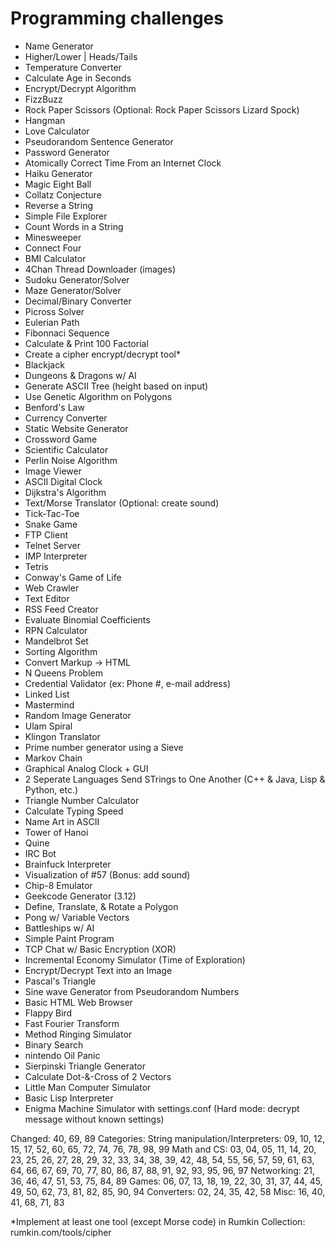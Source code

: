 # Programming challenges

* Name Generator
* Higher/Lower | Heads/Tails
* Temperature Converter
* Calculate Age in Seconds
* Encrypt/Decrypt Algorithm
* FizzBuzz
* Rock Paper Scissors (Optional: Rock Paper Scissors Lizard Spock)
* Hangman
* Love Calculator
* Pseudorandom Sentence Generator
* Password Generator
* Atomically Correct Time From an Internet Clock
* Haiku Generator
* Magic Eight Ball
* Collatz Conjecture
* Reverse a String
* Simple File Explorer
* Count Words in a String
* Minesweeper
* Connect Four
* BMI Calculator
* 4Chan Thread Downloader (images)
* Sudoku Generator/Solver
* Maze Generator/Solver
* Decimal/Binary Converter
* Picross Solver
* Eulerian Path
* Fibonnaci Sequence
* Calculate & Print 100 Factorial
* Create a cipher encrypt/decrypt tool\*
* Blackjack
* Dungeons & Dragons w/ AI
* Generate ASCII Tree (height based on input)
* Use Genetic Algorithm on Polygons
* Benford's Law
* Currency Converter
* Static Website Generator
* Crossword Game
* Scientific Calculator
* Perlin Noise Algorithm
* Image Viewer
* ASCII Digital Clock
* Dijkstra's Algorithm
* Text/Morse Translator (Optional: create sound)
* Tick-Tac-Toe
* Snake Game
* FTP Client
* Telnet Server
* IMP Interpreter
* Tetris
* Conway's Game of Life
* Web Crawler
* Text Editor
* RSS Feed Creator
* Evaluate Binomial Coefficients
* RPN Calculator
* Mandelbrot Set
* Sorting Algorithm
* Convert Markup -> HTML
* N Queens Problem
* Credential Validator (ex: Phone #, e-mail address)
* Linked List
* Mastermind
* Random Image Generator
* Ulam Spiral
* Klingon Translator
* Prime number generator using a Sieve
* Markov Chain
* Graphical Analog Clock + GUI
* 2 Seperate Languages Send STrings to One Another (C++ & Java, Lisp & Python, etc.)
* Triangle Number Calculator
* Calculate Typing Speed
* Name Art in ASCII
* Tower of Hanoi
* Quine
* IRC Bot
* Brainfuck Interpreter
* Visualization of #57 (Bonus: add sound)
* Chip-8 Emulator
* Geekcode Generator (3.12)
* Define, Translate, & Rotate a Polygon
* Pong w/ Variable Vectors
* Battleships w/ AI
* Simple Paint Program
* TCP Chat w/ Basic Encryption (XOR)
* Incremental Economy Simulator (Time of Exploration)
* Encrypt/Decrypt Text into an Image
* Pascal's Triangle
* Sine wave Generator from Pseudorandom Numbers
* Basic HTML Web Browser
* Flappy Bird
* Fast Fourier Transform
* Method Ringing Simulator
* Binary Search
* nintendo Oil Panic
* Sierpinski Triangle Generator
* Calculate Dot-&-Cross of 2 Vectors
* Little Man Computer Simulator
* Basic Lisp Interpreter
* Enigma Machine Simulator with settings.conf (Hard mode: decrypt message without known settings)

Changed: 40, 69, 89
Categories:
  String manipulation/Interpreters:
    09, 10, 12, 15, 17, 52, 60, 65, 72, 74, 76, 78, 98, 99
  Math and CS:
    03, 04, 05, 11, 14, 20, 23, 25, 26, 27, 28, 29, 32, 33, 34, 38, 39, 42, 48, 54, 55, 56, 57, 59, 61, 63, 64, 66, 67, 69, 70, 77, 80, 86, 87, 88, 91, 92, 93, 95, 96, 97
  Networking:
    21, 36, 46, 47, 51, 53, 75, 84, 89
  Games:
    06, 07, 13, 18, 19, 22, 30, 31, 37, 44, 45, 49, 50, 62, 73, 81, 82, 85, 90, 94
  Converters:
    02, 24, 35, 42, 58
  Misc:
    16, 40, 41, 68, 71, 83

\*Implement at least one tool (except Morse code) in Rumkin Collection: rumkin.com/tools/cipher


